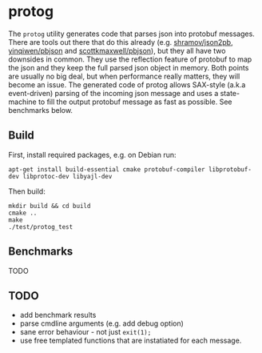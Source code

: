 # protog

The `protog` utility generates code that parses json into protobuf messages. There are tools out there that do this
already (e.g. [shramov/json2pb](https://github.com/shramov/json2pb),
[yinqiwen/pbjson](https://github.com/yinqiwen/pbjson) and
[scottkmaxwell/pbjson](https://github.com/scottkmaxwell/pbjson)), but they all have two downsides in common. They use
the reflection feature of protobuf to map the json and they keep the full parsed json object in memory. Both points are
usually no big deal, but when performance really matters, they will become an issue. The generated code of protog
allows SAX-style (a.k.a event-driven) parsing of the incoming json message and uses a state-machine to fill the output
protobuf message as fast as possible. See benchmarks below.

## Build

First, install required packages, e.g. on Debian run:

```
apt-get install build-essential cmake protobuf-compiler libprotobuf-dev libprotoc-dev libyajl-dev
```

Then build:

```
mkdir build && cd build
cmake ..
make
./test/protog_test
```

## Benchmarks

TODO

## TODO

* add benchmark results
* parse cmdline arguments (e.g. add debug option)
* sane error behaviour - not just `exit(1);`
* use free templated functions that are instatiated for each message.
